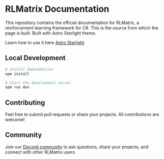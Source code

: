 # RLMatrix Documentation

This repository contains the official documentation for RLMatrix, a reinforcement learning framework for C#.
This is the source from which the page is built.
Built with Astro Starlight theme.

Learn how to use it here [Astro Starlight](https://starlight.astro.build/)    

## Local Development

```bash
# Install dependencies
npm install

# Start the development server
npm run dev
```

## Contributing

Feel free to submit pull requests or share your projects. All contributions are welcome!

## Community

Join our [Discord community](https://discord.gg/ppgr44rBHn) to ask questions, share your projects, and connect with other RLMatrix users.

